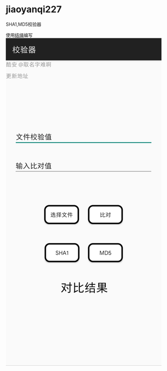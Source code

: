 # jiaoyanqi227
SHA1,MD5校验器

使用[结绳](https://www.coolapk.com/apk/250423)编写
![图片](https://github.com/HakimYu/jiaoyanqi227/blob/master/IMG_20200626_085430.jpg?raw=true)
